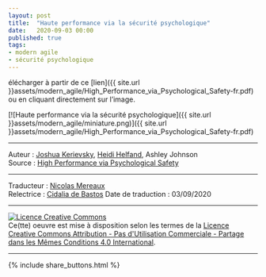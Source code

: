 ```yaml
---
layout: post
title:  "Haute performance via la sécurité psychologique"
date:   2020-09-03 00:00
published: true
tags:
- modern agile
- sécurité psychologique
---
```


élécharger à partir de ce [lien]({{ site.url }}assets/modern_agile/High_Performance_via_Psychological_Safety-fr.pdf) ou en cliquant directement sur l’image.  

[![Haute performance via la sécurité psychologique]({{ site.url }}assets/modern_agile/miniature.png)]({{ site.url }}assets/modern_agile/High_Performance_via_Psychological_Safety-fr.pdf)

---
Auteur : [Joshua Kerievsky](https://twitter.com/JoshuaKerievsky), [Heidi Helfand](https://twitter.com/heidihelfand), Ashley Johnson  
Source : [High Performance via Psychological Safety](https://modernagile.org/safety)  

---
Traducteur : [Nicolas Mereaux](http://www.les-traducteurs-agiles.org/traducteurs/)  
Relectrice : [Cidalia de Bastos](http://www.les-traducteurs-agiles.org/traducteurs/)
Date de traduction : 03/09/2020  

---

<a rel="license" href="http://creativecommons.org/licenses/by-nc-sa/4.0/"><img alt="Licence Creative Commons" style="border-width:0" src="http://i.creativecommons.org/l/by-nc-sa/4.0/88x31.png" /></a><br />Ce(tte) oeuvre est mise à disposition selon les termes de la <a rel="license" href="http://creativecommons.org/licenses/by-nc-sa/4.0/">Licence Creative Commons Attribution - Pas d'Utilisation Commerciale - Partage dans les Mêmes Conditions 4.0 International</a>.

---

{% include share_buttons.html %}
